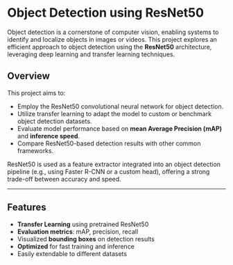 # Object Detection using ResNet50

Object detection is a cornerstone of computer vision, enabling systems to identify and localize objects in images or videos. This project explores an efficient approach to object detection using the **ResNet50** architecture, leveraging deep learning and transfer learning techniques.

## Overview

This project aims to:
- Employ the ResNet50 convolutional neural network for object detection.
- Utilize transfer learning to adapt the model to custom or benchmark object detection datasets.
- Evaluate model performance based on **mean Average Precision (mAP)** and **inference speed**.
- Compare ResNet50-based detection results with other common frameworks.

ResNet50 is used as a feature extractor integrated into an object detection pipeline (e.g., using Faster R-CNN or a custom head), offering a strong trade-off between accuracy and speed.

---

##  Features

-  **Transfer Learning** using pretrained ResNet50
-  **Evaluation metrics**: mAP, precision, recall
-  Visualized **bounding boxes** on detection results
-  **Optimized** for fast training and inference
-  Easily extendable to different datasets


